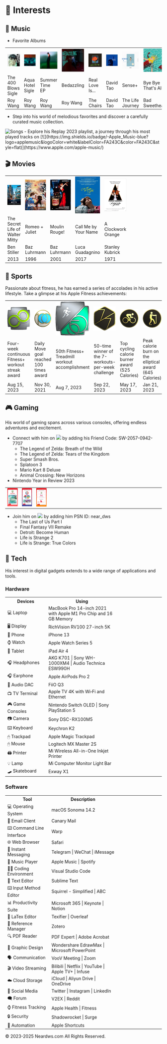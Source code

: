 # 🧩 Interests

## 🎵 Music

- Favorite Albums

<table class="no-horizontal-lines">
  <tr>
    <td><img src="images/album-the-400-blows.webp" alt="The 400 Blows"></td>
    <td><img src="images/album-aqua-hotel.webp" alt="Aqua Hotel"></td>
    <td><img src="images/album-summer-time.webp" alt="Summer Time"></td>
    <td><img src="images/album-bedazzling.webp" alt="Bedazzling"></td>
    <td><img src="images/album-real-love.webp" alt="Real Love Is..."></td>
    <td><img src="images/album-david-tao.webp" alt="David Tao"></td>
    <td><img src="images/album-sense.webp" alt="Sense+"></td>
    <td><img src="images/album-bye-bye-that-is-all.webp" alt="Bye Bye That's All"></td>
  </tr>
  <tr>
    <td>The 400 Blows<br>Sigle</td>
    <td>Aqua Hotel<br>Sigle </td>
    <td>Summer Time<br>EP</td>
    <td>Bedazzling</td>
    <td>Real Love Is...</td>
    <td>David Tao</td>
    <td>Sense+</td>
    <td>Bye Bye<br>That's All</td>
  </tr>
  <tr>
    <td>Roy Wang</td>
    <td>Roy Wang</td>
    <td>Roy Wang</td>
    <td>Roy Wang</td>
    <td>The Chairs</td>
    <td>David Tao</td>
    <td>The Life Journey</td>
    <td>Bad Sweetheart</td>
  </tr>
</table>

- Step into his world of melodious favorites and discover a carefully curated music collection.     
<img src="https://neardws-1257861591.cos.ap-shanghai.myqcloud.com/neardws/music.gif" width="369" height="50" alt="Songs" />
- Explore his <a herf="https://music.apple.com/us/playlist/replay-2023/pl.rp-6xxbi6BevJx4" class="no-underline">Replay 2023</a> playlist, a journey through his most played tracks on [![](https://img.shields.io/badge/-Apple_Music-blue?logo=applemusic&logoColor=white&labelColor=FA243C&color=FA243C&style=flat)](https://www.apple.com/apple-music/)

## 🎬 Movies

<table class="no-horizontal-lines">
  <tr>
    <td><img src="images/movie-mitty.webp" alt="The Secret Life of Walter Mitty"></td>
    <td><img src="images/movie-romeo-juliet.webp" alt="Romeo + Juliet"></td>
    <td><img src="images/movie-moulin-rouge.webp" alt="Moulin Rouge!"></td>
    <td><img src="images/movie-call-me-by-your-name.webp" alt="Call Me by Your Name"></td>
    <td><img src="images/movie-clockwork-orange.webp" alt="A Clockwork Orange"></td>
    <td style="width: 350px;"></td>
  </tr>
  <tr>
    <td>The Secret Life of Walter Mitty</td>
    <td>Romeo + Juliet</td>
    <td>Moulin Rouge!</td>
    <td>Call Me by Your Name</td>
    <td>A Clockwork Orange</td>
    <td style="width: 350px;"></td>
  </tr>
  <tr>
    <td>Ben Stiller</td>
    <td>Baz Luhrmann</td>
    <td>Baz Luhrmann</td>
    <td>Luca Guadagnino</td>
    <td>Stanley Kubrick</td>
    <td style="width: 350px;"></td>
  </tr>
  <tr>
    <td>2013</td>
    <td>1996</td>
    <td>2001</td>
    <td>2017</td>
    <td>1971</td>
    <td style="width: 350px;"></td>
  </tr>
</table>

## 🏃 Sports

Passionate about fitness, he has earned a series of accolades in his active lifestyle. Take a glimpse at his <a herf="https://www.apple.com/apple-fitness-plus/" class="no-underline">Apple Fitness</a> achievements:

<table class="no-horizontal-lines">
  <tr>
    <td><img src="images/sports-weekly.webp" alt="Fitness+ Weekly Workout Streak"></td>
    <td><img src="images/sports-move.webp" alt="100 Move Goals"></td>
    <td><img src="images/sports-treadmill.webp" alt="50 Fitness+ Treadmill Workouts"></td>
    <td><img src="images/sports-7-workout.webp" alt="7-Workout Week"></td>
    <td><img src="images/sports-cycling.webp" alt="Cycling Workout Record"></td>
    <td><img src="images/sports-elliptical.webp" alt="Elliptical Workout Record"></td>
    <td><img src="images/sports-running.webp" alt="Running Workout Record"></td>
    <td><img src="images/sports-swimming.webp" alt="Swimming Workout Record"></td>
  </tr>
  <tr>
    <td>Four-week continuous Fitness+ workout streak award</td>
    <td>Daily Move goal reached 100 times award</td>
    <td>50th Fitness+ Treadmill workout accomplishment</td>
    <td>50-time winner of the 7-workouts-per-week challenge</td>
    <td>Top cycling calorie burner award (525 Calories)</td>
    <td>Peak calorie burn on the elliptical award (645 Calories)</td>
    <td>Maximum calories burned running award (579 Calories)</td>
    <td>Highest calories burned swimming award (157 Calories)</td>
  </tr>
  <tr>
    <td>Aug 15, 2023</td>
    <td>Nov 30, 2021</td>
    <td>Aug 7, 2023</td>
    <td>Sep 22, 2023</td>
    <td>May 17, 2023</td>
    <td>Jan 21, 2023</td>
    <td>Aug 16, 2023</td>
    <td>Jun 13, 2023</td>
  </tr>
</table>

## 🎮 Gaming

His world of gaming spans across various consoles, offering endless adventures and excitement.      

- Connect with him on [![](https://img.shields.io/badge/-Nintendo_Switch-blue?logo=nintendoswitch&logoColor=white&labelColor=E60012&color=E60012&style=flat)](https://www.nintendo.com/) by adding his Friend Code: SW-2057-0942-7707
  - The Legend of Zelda: Breath of the Wild
  - The Legend of Zelda: Tears of the Kingdom
  - Super Smash Bros.
  - Splatoon 3
  - Mario Kart 8 Deluxe
  - Animal Crossing: New Horizons
- <a herf="https://year-in-review.nintendo.com/" class="no-underline">Nintendo Year in Review 2023</a>

<table class="no-horizontal-lines">
  <tr>
    <td><img src="images/gaming-2023-nintendo-year-in-review-1.webp" alt="Nintendo Year in Review 2023"></td>
    <td><img src="images/gaming-2023-nintendo-year-in-review-2.webp" alt="Nintendo Year in Review 2023"></td>
    <td><img src="images/gaming-2023-nintendo-year-in-review-3.webp" alt="Nintendo Year in Review 2023"></td>
    <td style="width: 350px;"></td>
  </tr>
</table>

- Join him on [![](https://img.shields.io/badge/-PlayStation-blue?logo=playstation&logoColor=white&labelColor=003791&color=003791&style=flat)](https://www.playstation.com/) by adding him PSN ID: near_dws
  - The Last of Us Part I
  - Final Fantasy VII Remake
  - Detroit: Become Human
  - Life is Strange 2
  - Life is Strange: True Colors

## 📱 Tech

His interest in digital gadgets extends to a wide range of applications and tools.

### Hardware

<table class="no-horizontal-lines">
  <tr>
    <th style="width: 150px;">Devices</th>
    <th style="width: 350px;">Using</th>
    <th style="width: 250px;"></th>
  </tr>
  <tr>
    <td>💻 Laptop</td>
    <td>MacBook Pro 14-inch 2021 with Apple M1 Pro Chip and 16 GB Memory</td>
    <td style="width: 250px;"></td>
  </tr>
  <tr>
    <td>🖥️ Display</td>
    <td>RichVision RV100 27-inch 5K</td>
    <td style="width: 250px;"></td>
  </tr>
  <tr>
    <td>📱 Phone</td>
    <td>iPhone 13</td>
    <td style="width: 250px;"></td>
  </tr>
  <tr>
    <td>⌚ Watch</td>
    <td>Apple Watch Series 5</td>
    <td style="width: 250px;"></td>
  </tr>
  <tr>
    <td>📱 Tablet</td>
    <td>iPad Air 4</td>
    <td style="width: 250px;"></td>
  </tr>
  <tr>
    <td>🎧 Headphones</td>
    <td>AKG K701 | Sony WH-1000XM4 | Audio Technica ESW990H</td>
    <td style="width: 250px;"></td>
  </tr>
  <tr>
    <td>🎧 Earphone</td>
    <td>Apple AirPods Pro 2</td>
    <td style="width: 250px;"></td>
  </tr>
  <tr>
    <td>🎵 Audio DAC</td>
    <td>FiiO Q3</td>
    <td style="width: 250px;"></td>
  </tr>
  <tr>
    <td>📺 TV Terminal</td>
    <td>Apple TV 4K with Wi‑Fi and Ethernet</td>
    <td style="width: 250px;"></td>
  </tr>
  <tr>
    <td>🎮 Game Consoles</td>
    <td>Nintendo Switch OLED | Sony PlayStation 5</td>
    <td style="width: 250px;"></td>
  </tr>
  <tr>
    <td>📷 Camera</td>
    <td>Sony DSC-RX100M5</td>
    <td style="width: 250px;"></td>
  </tr>
  <tr>
    <td>⌨️ Keyboard</td>
    <td>Keychron K2</td>
    <td style="width: 250px;"></td>
  </tr>
  <tr>
    <td>🖱 Trackpad</td>
    <td>Apple Magic Trackpad</td>
    <td style="width: 250px;"></td>
  </tr>
  <tr>
    <td>🖱 Mouse</td>
    <td>Logitech MX Master 2S</td>
    <td style="width: 250px;"></td>
  </tr>
  <tr>
    <td>🖨️ Printer</td>
    <td>Mi Wireless All-in-One Inkjet Printer</td>
    <td style="width: 250px;"></td>
  </tr>
  <tr>
    <td>💡 Lamp</td>
    <td>Mi Computer Monitor Light Bar</td>
    <td style="width: 250px;"></td>
  </tr>
  <tr>
    <td>🛹 Skateboard</td>
    <td>Exway X1</td>
    <td style="width: 250px;"></td>
  </tr>
</table>

### Software

<table class="no-horizontal-lines">
  <tr>
    <th style="width: 150px;">Tool</th>
    <th style="width: 300px;">Description</th>
    <th style="width: 250px;"></th>
  </tr>
  <tr>
    <td>💻 Operating System</td>
    <td>macOS Sonoma 14.2</td>
    <td style="width: 250px;"></td>
  </tr>
  <tr>
    <td>📧 Email Client</td>
    <td>Canary Mail</td>
    <td style="width: 250px;"></td>
  </tr>
  <tr>
    <td> ⌨️ Command Line Interface</td>
    <td>Warp</td>
    <td style="width: 250px;"></td>
  </tr>
  <tr>
    <td>🌐 Web Browser</td>
    <td>Safari</td>
    <td style="width: 250px;"></td>
  </tr>
  <tr>
    <td>💬 Instant Messaging</td>
    <td>Telegram | WeChat | iMessage</td>
    <td style="width: 250px;"></td>
  </tr>
  <tr>
    <td>🎵 Music Player</td>
    <td>Apple Music | Spotify</td>
    <td style="width: 250px;"></td>
  </tr>
  <tr>
    <td>👨‍💻 Coding Environment</td>
    <td>Visual Studio Code</td>
    <td style="width: 250px;"></td>
  </tr>
  <tr>
    <td>📝 Text Editor</td>
    <td>Sublime Text</td>
    <td style="width: 250px;"></td>
  </tr>
  <tr>
    <td>⌨️ Input Method Editor</td>
    <td>Squirrel - Simplified | ABC</td>
    <td style="width: 250px;"></td>
  </tr>
  <tr>
    <td>📊 Productivity Suite</td>
    <td>Microsoft 365 | Keynote | Notion</td>
    <td style="width: 250px;"></td>
  </tr>
  <tr>
    <td>🔣 LaTex Editor</td>
    <td>Texifier | Overleaf</td>
    <td style="width: 250px;"></td>
  </tr>
  <tr>
    <td>📄 Reference Manager</td>
    <td>Zotero</td>
    <td style="width: 250px;"></td>
  </tr>
  <tr>
    <td>🔍 PDF Reader</td>
    <td>PDF Expert | Adobe Acrobat</td>
    <td style="width: 250px;"></td>
  </tr>
  <tr>
    <td>🎨 Graphic Design</td>
    <td>Wondershare EdrawMax | Microsoft PowerPoint</td>
    <td style="width: 250px;"></td>
  </tr>
  <tr>
    <td>🗣️ Communication</td>
    <td>VooV Meeting | Zoom</td>
    <td style="width: 250px;"></td>
  </tr>
  <tr>
    <td>🎬 Video Streaming</td>
    <td>Bilibili | Netflix | YouTube | Apple TV+ | Infuse</td>
    <td style="width: 250px;"></td>
  </tr>
  <tr>
    <td>☁️ Cloud Storage</td>
    <td>iCloud | Aliyun Drive | OneDrive</td>
    <td style="width: 250px;"></td>
  </tr>
  <tr>
    <td>📱 Social Media</td>
    <td>Twitter | Instagram | LinkedIn</td>
    <td style="width: 250px;"></td>
  </tr>
  <tr>
    <td>🗨️ Forum</td>
    <td>V2EX | Reddit</td>
    <td style="width: 250px;"></td>
  </tr>
  <tr>
    <td>⌚ Fitness Tracking</td>
    <td>Apple Health | Fitness</td>
    <td style="width: 250px;"></td>
  </tr>
  <tr>
    <td>🔒 Security</td>
    <td>Shadowrocket | Surge</td>
    <td style="width: 250px;"></td>
  </tr>
  <tr>
    <td>🤖 Automation</td>
    <td>Apple Shortcuts</td>
    <td style="width: 250px;"></td>
  </tr>
</table>

<div style="float: left;">
<script type='text/javascript' id='clustrmaps' src='//cdn.clustrmaps.com/map_v2.js?cl=080808&w=600&t=tt&d=aFmh3d7Xe0XBtDzpWJTkAIBPYWnWgzsZn29nw_9T_34&co=ffffff&cmo=3acc3a&cmn=ff5353&ct=808080'></script>
</div>
<div style="clear: both; text-align: left;">
<p>© 2023-2025 Neardws.com All Rights Reserved.</p>
</div>